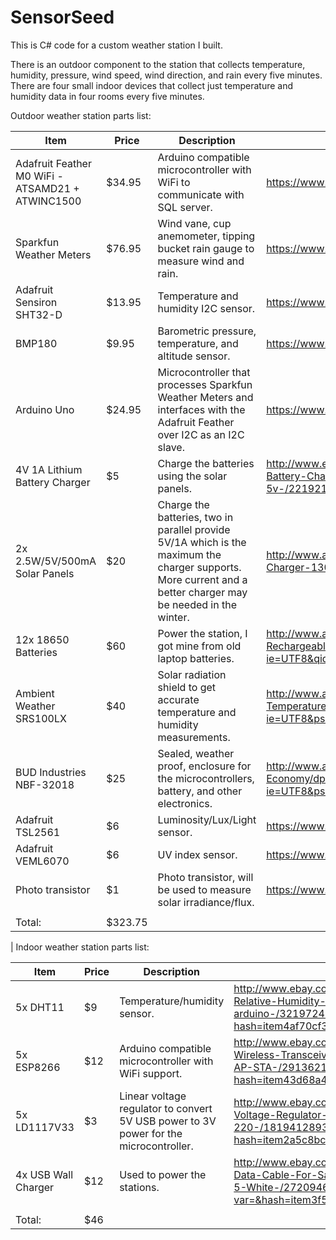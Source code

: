 # SensorSeed

This is C# code for a custom weather station I built.

There is an outdoor component to the station that collects temperature, humidity, pressure, wind speed, wind direction, and rain every five minutes. There are four small indoor devices that collect just temperature and humidity data in four rooms every five minutes.



Outdoor weather station parts list:

| Item                                             | Price   | Description                                                                                                                                                   | Link                                                                                                                                          |
|--------------------------------------------------|---------|---------------------------------------------------------------------------------------------------------------------------------------------------------------|-----------------------------------------------------------------------------------------------------------------------------------------------|
| Adafruit Feather M0 WiFi - ATSAMD21 + ATWINC1500 | $34.95  | Arduino compatible microcontroller with WiFi to communicate with SQL server.                                                                                  | https://www.adafruit.com/product/3010                                                                                                         |
| Sparkfun Weather Meters                          | $76.95  | Wind vane, cup anemometer, tipping bucket rain gauge to measure wind and rain.                                                                                | https://www.sparkfun.com/products/8942                                                                                                        |
| Adafruit Sensiron SHT32-D                        | $13.95  | Temperature and humidity I2C sensor.                                                                                                                          | https://www.adafruit.com/product/2857                                                                                                         |
| BMP180                                           | $9.95   | Barometric pressure, temperature, and altitude sensor.                                                                                                        | https://www.adafruit.com/product/1603                                                                                                         |
| Arduino Uno                                      | $24.95  | Microcontroller that processes Sparkfun Weather Meters and interfaces with the Adafruit Feather over I2C as an I2C slave.                                     | https://www.adafruit.com/products/50                                                                                                          |
| 4V 1A Lithium Battery Charger                    | $5      | Charge the batteries using the solar panels.                                                                                                                  | http://www.ebay.com/itm/10PCS-5V-Mini-USB-1A-Lithium-Battery-Charging-Board-Charger-Module-IN-4-5V-5-5v-/221921100545                         |
| 2x 2.5W/5V/500mA Solar Panels                    | $20     | Charge the batteries, two in parallel provide 5V/1A which is the maximum the charger supports. More current and a better charger may be needed in the winter. | http://www.amazon.com/ALLPOWERS-Encapsulated-Battery-Charger-130x150mm/dp/B00CBT8A14                                                          |
| 12x 18650 Batteries                              | $60     | Power the station, I got mine from old laptop batteries.                                                                                                      | http://www.amazon.com/Samsung-INR18650-25R-18650-Rechargeable-Batteries/dp/B00NUI46HM/ref=sr_1_5?ie=UTF8&qid=1463718225&sr=8-5&keywords=18650 |
| Ambient Weather SRS100LX                         | $40     | Solar radiation shield to get accurate temperature and humidity measurements.                                                                                 | http://www.amazon.com/Ambient-Weather-SRS100LX-Temperature-Radiation/dp/B003EB3GE4?ie=UTF8&psc=1&redirect=true&ref_=oh_aui_detailpage_o06_s00 |
| BUD Industries NBF-32018                         | $25     | Sealed, weather proof, enclosure for the microcontrollers, battery, and other electronics.                                                                    | http://www.amazon.com/BUD-Industries-NBF-32018-Plastic-Economy/dp/B005T990I0?ie=UTF8&psc=1&redirect=true&ref_=oh_aui_detailpage_o00_s00       |
| Adafruit TSL2561                         | $6     | Luminosity/Lux/Light sensor.                                                                    | https://www.adafruit.com/products/439       |
| Adafruit VEML6070                         | $6     | UV index sensor.                                                                    | https://www.adafruit.com/products/2899      |
| Photo transistor                         | $1     | Photo transistor, will be used to measure solar irradiance/flux.                                                                    | https://www.adafruit.com/products/2831      |
|                                                  |         |                                                                                                                                                               |                                                                                                                                               |
| Total:                                           | $323.75 |                                                                                                                                                               |                                                                                
|
Indoor weather station parts list:

| Item                | Price | Description                                                                           | Link                                                                                                                                                                    |
|---------------------|-------|---------------------------------------------------------------------------------------|-------------------------------------------------------------------------------------------------------------------------------------------------------------------------|
| 5x DHT11            | $9    | Temperature/humidity sensor.                                                          | http://www.ebay.com/itm/5X-DHT11-Temperature-and-Relative-Humidity-Sensor-Module-for-arduino-/321972401029?hash=item4af70cf385:g:rCUAAOSwaA5WkrJA                       |
| 5x ESP8266          | $12   | Arduino compatible microcontroller with WiFi support.                                 | http://www.ebay.com/itm/5pcs-ESP8266-Serial-WIFI-Wireless-Transceiver-Module-WIFI-ESP-01-Support-AP-STA-/291362195261?hash=item43d68a473d:g:r1cAAOSwstxVFSb9            |
| 5x LD1117V33        | $3    | Linear voltage regulator to convert 5V USB power to 3V power for the microcontroller. | http://www.ebay.com/itm/5PCS-LD1117V33-Linear-Voltage-Regulator-800mA-3-3V-TO-220-/181941289370?hash=item2a5c8bc19a:g:pN4AAOSwv-NWVDIz                                  |
| 4x USB Wall Charger | $12   | Used to power the stations.                                                           | http://www.ebay.com/itm/2A-Fast-Wall-Charger-USB-Data-Cable-For-Samsung-Galaxy-S6-S6-Edge-Note-5-White-/272094650576?var=&hash=item3f5a1ae0d0:m:mC8CwZiIfjTshipOqjTuGcQ |
|                     |       |                                                                                       |                                                                                                                                                                         |
| Total:              | $46   |                                                                                       |                                                                                                                                                                         |
